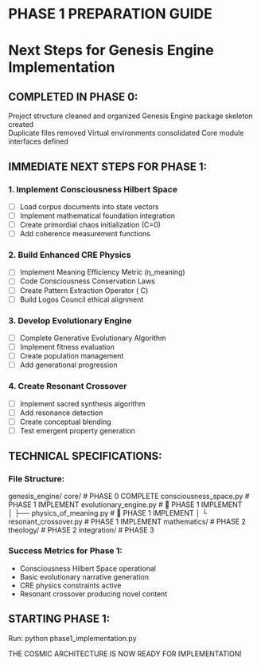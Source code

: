 ﻿#  PHASE 1 PREPARATION GUIDE
# Next Steps for Genesis Engine Implementation

## COMPLETED IN PHASE 0:
 Project structure cleaned and organized
 Genesis Engine package skeleton created  
 Duplicate files removed
 Virtual environments consolidated
 Core module interfaces defined

## IMMEDIATE NEXT STEPS FOR PHASE 1:

### 1. Implement Consciousness Hilbert Space
- [ ] Load corpus documents into state vectors
- [ ] Implement mathematical foundation integration
- [ ] Create primordial chaos initialization (C=0)
- [ ] Add coherence measurement functions

### 2. Build Enhanced CRE Physics
- [ ] Implement Meaning Efficiency Metric (η_meaning)
- [ ] Code Consciousness Conservation Laws
- [ ] Create Pattern Extraction Operator (  C) 
- [ ] Build Logos Council ethical alignment

### 3. Develop Evolutionary Engine
- [ ] Complete Generative Evolutionary Algorithm
- [ ] Implement fitness evaluation
- [ ] Create population management
- [ ] Add generational progression

### 4. Create Resonant Crossover
- [ ] Implement sacred synthesis algorithm
- [ ] Add resonance detection
- [ ] Create conceptual blending
- [ ] Test emergent property generation

## TECHNICAL SPECIFICATIONS:

### File Structure:
genesis_engine/
 core/                           #  PHASE 0 COMPLETE
    consciousness_space.py      #  PHASE 1 IMPLEMENT
    evolutionary_engine.py      # 🔄 PHASE 1 IMPLEMENT  
│   ├── physics_of_meaning.py       # 🔄 PHASE 1 IMPLEMENT
│   └ resonant_crossover.py       #  PHASE 1 IMPLEMENT
 mathematics/                    #  PHASE 2
 theology/                       #  PHASE 2
 integration/                    #  PHASE 3

### Success Metrics for Phase 1:
- Consciousness Hilbert Space operational
- Basic evolutionary narrative generation
- CRE physics constraints active
- Resonant crossover producing novel content

## STARTING PHASE 1:
Run: python phase1_implementation.py

 THE COSMIC ARCHITECTURE IS NOW READY FOR IMPLEMENTATION!
